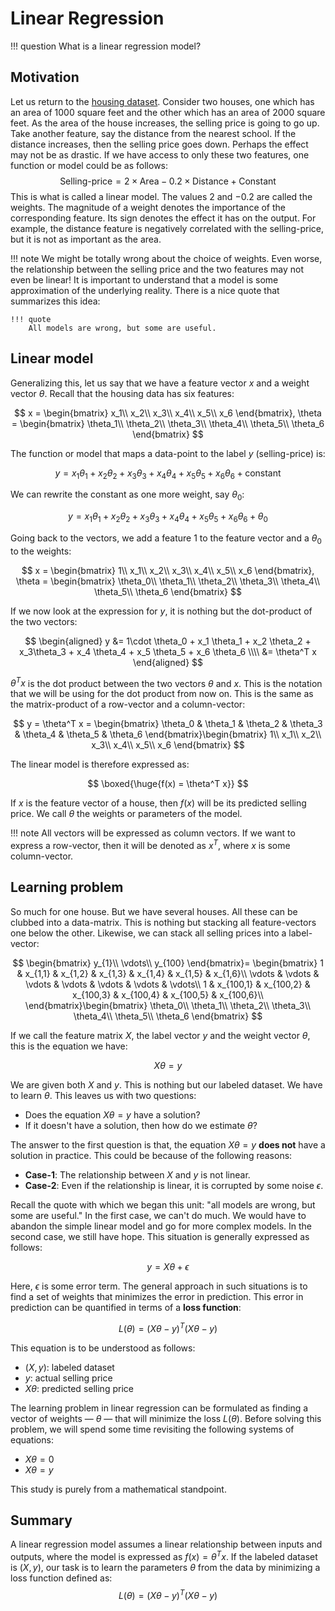 # Linear Regression

!!! question
	What is a linear regression model?



## Motivation

Let us return to the [housing dataset](../week-1/linear_algebra.md). Consider two houses, one which has an area of $1000$ square feet and the other which has an area of $2000$ square feet. As the area of the house increases, the selling price is going to go up. Take another feature, say the distance from the nearest school. If the distance increases, then the selling price goes down. Perhaps the effect may not be as drastic. If we have access to only these two features, one function or model could be as follows:
$$
\text{Selling-price} = 2 \times \text{Area} - 0.2 \times \text{Distance} + \text{Constant}
$$
This is what is called a linear model. The values $2$ and $-0.2$ are called the weights. The magnitude of a weight denotes the importance of the corresponding feature. Its sign denotes the effect it has on the output. For example, the distance feature is negatively correlated with the selling-price, but it is not as important as the area.

!!! note 
    We might be totally wrong about the choice of weights. Even worse, the relationship between the selling price and the two features may not even be linear! It is important to understand that a model is some approximation of the underlying reality. There is a nice quote that summarizes this idea: 

    !!! quote
    	All models are wrong, but some are useful.



## Linear model

Generalizing this, let us say that we have a feature vector $x$ and a weight vector $\theta$. Recall that the housing data has six features:


$$
x = \begin{bmatrix}
x_1\\
x_2\\
x_3\\
x_4\\
x_5\\
x_6
\end{bmatrix}, \theta = \begin{bmatrix}
\theta_1\\
\theta_2\\
\theta_3\\
\theta_4\\
\theta_5\\
\theta_6
\end{bmatrix}
$$


The function or model that maps a data-point to the label $y$ (selling-price) is:


$$
y = x_1 \theta_1 + x_2 \theta_2 + x_3\theta_3 + x_4 \theta_4 + x_5 \theta_5 + x_6 \theta_6 + \text{constant}
$$


We can rewrite the constant as one more weight, say $\theta_0$:


$$
y = x_1 \theta_1 + x_2 \theta_2 + x_3\theta_3 + x_4 \theta_4 + x_5 \theta_5 + x_6 \theta_6 + \theta_0
$$

Going back to the vectors, we add a feature $1$ to the feature vector and a $\theta_0$ to the weights:



$$
x = \begin{bmatrix}
1\\
x_1\\
x_2\\
x_3\\
x_4\\
x_5\\
x_6
\end{bmatrix}, \theta = \begin{bmatrix}
\theta_0\\
\theta_1\\
\theta_2\\
\theta_3\\
\theta_4\\
\theta_5\\
\theta_6
\end{bmatrix}
$$


If we now look at the expression for $y$, it is nothing but the dot-product of the two vectors:

$$
\begin{aligned}
y &= 1\cdot \theta_0 + x_1 \theta_1 + x_2 \theta_2 + x_3\theta_3 + x_4 \theta_4 + x_5 \theta_5 + x_6 \theta_6 \\\\
&= \theta^T x
\end{aligned}
$$


$\theta^Tx$ is the dot product between the two vectors $\theta$ and $x$. This is the notation that we will be using for the dot product from now on. This is the same as the matrix-product of a row-vector and a column-vector:


$$
y = \theta^T x = \begin{bmatrix}
\theta_0 & \theta_1 & \theta_2 & \theta_3 & \theta_4 & \theta_5 & \theta_6
\end{bmatrix}\begin{bmatrix}
1\\
x_1\\
x_2\\
x_3\\
x_4\\
x_5\\
x_6
\end{bmatrix}
$$

The linear model is therefore expressed as:


$$
\boxed{\huge{f(x) = \theta^T x}}
$$


If $x$ is the feature vector of a house, then $f(x)$ will be its predicted selling price. We call $\theta$ the weights or parameters of the model.



!!! note
    All vectors will be expressed as column vectors. If we want to express a row-vector, then it will be denoted as $x^T$, where $x$ is some column-vector.



## Learning problem

So much for one house. But we have several houses. All these can be clubbed into a data-matrix. This is nothing but stacking all feature-vectors one below the other. Likewise, we can stack all selling prices into a label-vector:





$$
\begin{bmatrix}
y_{1}\\
\vdots\\
y_{100}
\end{bmatrix}= \begin{bmatrix}
1 & x_{1,1} & x_{1,2} & x_{1,3} & x_{1,4} & x_{1,5} & x_{1,6}\\
\vdots & \vdots & \vdots & \vdots & \vdots & \vdots & \vdots\\
1 & x_{100,1} & x_{100,2} & x_{100,3} & x_{100,4} & x_{100,5} & x_{100,6}\\
\end{bmatrix}\begin{bmatrix}
\theta_0\\
\theta_1\\
\theta_2\\
\theta_3\\
\theta_4\\
\theta_5\\
\theta_6
\end{bmatrix}
$$


If we call the feature matrix $X$, the label vector $y$ and the weight vector $\theta$, this is the equation we have:



$$
X\theta = y
$$



We are given both $X$ and $y$. This is nothing but our labeled dataset. We have to learn $\theta$. This leaves us with two questions:



- Does the equation $X\theta = y$ have a solution?
- If it doesn't have a solution, then how do we estimate $\theta$?



The answer to the first question is that, the equation $X \theta = y$ **does not** have a solution in practice. This could be because of the following reasons:



- **Case-1**: The relationship between $X$ and $y$ is not linear.
- **Case-2**: Even if the relationship is linear, it is corrupted by some noise $\epsilon$.



Recall the quote with which we began this unit: "all models are wrong, but some are useful." In the first case, we can't do much. We would have to abandon the simple linear model and go for more complex models. In the second case, we still have hope. This situation is generally expressed as follows:


$$
y = X \theta + \epsilon
$$


Here, $\epsilon$ is some error term. The general approach in such situations is to find a set of weights that minimizes the error in prediction. This error in prediction can be quantified in terms of a **loss function**:


$$
L(\theta) =(X \theta - y)^T (X \theta - y)
$$


This equation is to be understood as follows:

- $(X, y)$: labeled dataset
- $y$: actual selling price
- $X \theta$: predicted selling price



The learning problem in linear regression can be formulated as finding a vector of weights — $\theta$ — that will minimize the loss $L(\theta)$. Before solving this problem, we will spend some time revisiting the following systems of equations:



- $X \theta = 0$
- $X \theta = y$



This study is purely from a mathematical standpoint.



## Summary

A linear regression model assumes a linear relationship between inputs and outputs, where the model is expressed as $f(x) = \theta^T x$. If the labeled dataset is $(X, y)$, our task is to learn the parameters $\theta$ from the data by minimizing a loss function defined as:
$$
L(\theta) = (X \theta - y)^T(X \theta - y)
$$

